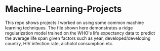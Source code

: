 # Machine-Learning-Projects
This repo shows projects I worked on using some common machine learning techniques. The file shown here demonstrates a ridge regularization model trained on the WHO's life expectancy data
to predict the average life span given factors such as year, developed/developing country, HIV infection rate, alcholol consumption etc.
